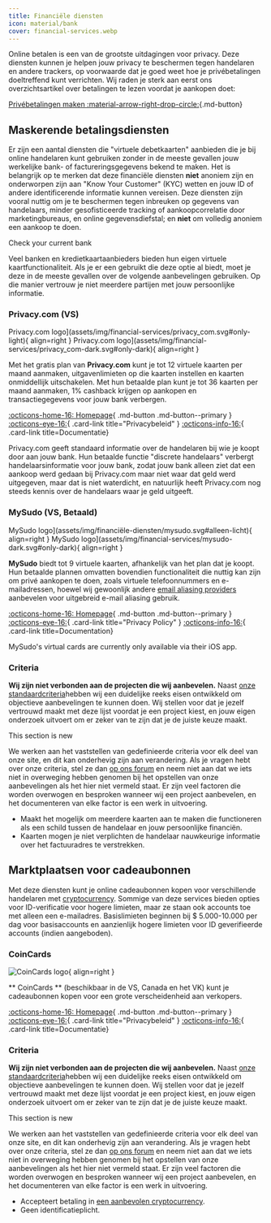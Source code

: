 ```yaml
---
title: Financiële diensten
icon: material/bank
cover: financial-services.webp
---
```


Online betalen is een van de grootste uitdagingen voor privacy. Deze diensten kunnen je helpen jouw privacy te beschermen tegen handelaren en andere trackers, op voorwaarde dat je goed weet hoe je privébetalingen doeltreffend kunt verrichten. Wij raden je sterk aan eerst ons overzichtsartikel over betalingen te lezen voordat je aankopen doet:

[Privébetalingen maken :material-arrow-right-drop-circle:](advanced/payments.md ""){.md-button}

## Maskerende betalingsdiensten

Er zijn een aantal diensten die "virtuele debetkaarten" aanbieden die je bij online handelaren kunt gebruiken zonder in de meeste gevallen jouw werkelijke bank- of factureringsgegevens bekend te maken. Het is belangrijk op te merken dat deze financiële diensten **niet** anoniem zijn en onderworpen zijn aan "Know Your Customer" (KYC) wetten en jouw ID of andere identificerende informatie kunnen vereisen. Deze diensten zijn vooral nuttig om je te beschermen tegen inbreuken op gegevens van handelaars, minder gesofisticeerde tracking of aankoopcorrelatie door marketingbureaus, en online gegevensdiefstal; en **niet** om volledig anoniem een aankoop te doen.

<div class="admonition tip" markdown>
<p class="admonition-title">Check your current bank</p>

Veel banken en kredietkaartaanbieders bieden hun eigen virtuele kaartfunctionaliteit. Als je er een gebruikt die deze optie al biedt, moet je deze in de meeste gevallen over de volgende aanbevelingen gebruiken. Op die manier vertrouw je niet meerdere partijen met jouw persoonlijke informatie.

</div>

### Privacy.com (VS)

<div class="admonition recommendation" markdown>

Privacy.com logo](assets/img/financial-services/privacy_com.svg#only-light){ align=right }
Privacy.com logo](assets/img/financial-services/privacy_com-dark.svg#only-dark){ align=right }

Met het gratis plan van **Privacy.com** kunt je tot 12 virtuele kaarten per maand aanmaken, uitgavenlimieten op die kaarten instellen en kaarten onmiddellijk uitschakelen. Met hun betaalde plan kunt je tot 36 kaarten per maand aanmaken, 1% cashback krijgen op aankopen en transactiegegevens voor jouw bank verbergen.

[:octicons-home-16: Homepage](https://privacy.com){ .md-button .md-button--primary }
[:octicons-eye-16:](https://privacy.com/privacy-policy){ .card-link title="Privacybeleid" }
[:octicons-info-16:](https://support.privacy.com/hc/en-us){ .card-link title=Documentatie}

</details>

</div>

Privacy.com geeft standaard informatie over de handelaren bij wie je koopt door aan jouw bank. Hun betaalde functie "discrete handelaars" verbergt handelaarsinformatie voor jouw bank, zodat jouw bank alleen ziet dat een aankoop werd gedaan bij Privacy.com maar niet waar dat geld werd uitgegeven, maar dat is niet waterdicht, en natuurlijk heeft Privacy.com nog steeds kennis over de handelaars waar je geld uitgeeft.

### MySudo (VS, Betaald)

<div class="admonition recommendation" markdown>

MySudo logo](assets/img/financiële-diensten/mysudo.svg#alleen-licht){ align=right }
MySudo logo](assets/img/financial-services/mysudo-dark.svg#only-dark){ align=right }

**MySudo** biedt tot 9 virtuele kaarten, afhankelijk van het plan dat je koopt. Hun betaalde plannen omvatten bovendien functionaliteit die nuttig kan zijn om privé aankopen te doen, zoals virtuele telefoonnummers en e-mailadressen, hoewel wij gewoonlijk andere [email aliasing providers](email.md) aanbevelen voor uitgebreid e-mail aliasing gebruik.

[:octicons-home-16: Homepage](https://mysudo.com/){ .md-button .md-button--primary }
[:octicons-eye-16:](https://anonyome.com/privacy-policy/){ .card-link title="Privacy Policy" }
[:octicons-info-16:](https://support.mysudo.com/hc/en-us){ .card-link title=Documentation}

</details>

</div>

MySudo's virtual cards are currently only available via their iOS app.

### Criteria

**Wij zijn niet verbonden aan de projecten die wij aanbevelen.** Naast [onze standaardcriteria](about/criteria.md)hebben wij een duidelijke reeks eisen ontwikkeld om objectieve aanbevelingen te kunnen doen. Wij stellen voor dat je jezelf vertrouwd maakt met deze lijst voordat je een project kiest, en jouw eigen onderzoek uitvoert om er zeker van te zijn dat je de juiste keuze maakt.

<div class="admonition example" markdown>
<p class="admonition-title">This section is new</p>

We werken aan het vaststellen van gedefinieerde criteria voor elk deel van onze site, en dit kan onderhevig zijn aan verandering. Als je vragen hebt over onze criteria, stel ze dan [op ons forum](https://discuss.privacyguides.net/latest) en neem niet aan dat we iets niet in overweging hebben genomen bij het opstellen van onze aanbevelingen als het hier niet vermeld staat. Er zijn veel factoren die worden overwogen en besproken wanneer wij een project aanbevelen, en het documenteren van elke factor is een werk in uitvoering.

</div>

- Maakt het mogelijk om meerdere kaarten aan te maken die functioneren als een schild tussen de handelaar en jouw persoonlijke financiën.
- Kaarten mogen je niet verplichten de handelaar nauwkeurige informatie over het factuuradres te verstrekken.

## Marktplaatsen voor cadeaubonnen

Met deze diensten kunt je online cadeaubonnen kopen voor verschillende handelaren met [cryptocurrency](cryptocurrency.md). Sommige van deze services bieden opties voor ID-verificatie voor hogere limieten, maar ze staan ook accounts toe met alleen een e-mailadres. Basislimieten beginnen bij $ 5.000-10.000 per dag voor basisaccounts en aanzienlijk hogere limieten voor ID geverifieerde accounts (indien aangeboden).

### CoinCards

<div class="admonition recommendation" markdown>

![CoinCards logo](assets/img/financial-services/coincards.svg){ align=right }

** CoinCards ** (beschikbaar in de VS, Canada en het VK) kunt je cadeaubonnen kopen voor een grote verscheidenheid aan verkopers.

[:octicons-home-16: Homepage](https://coincards.com/){ .md-button .md-button--primary }
[:octicons-eye-16:](https://coincards.com/privacy-policy/){ .card-link title="Privacybeleid" }
[:octicons-info-16:](https://coincards.com/frequently-asked-questions/){ .card-link title=Documentatie}

</details>

</div>

### Criteria

**Wij zijn niet verbonden aan de projecten die wij aanbevelen.** Naast [onze standaardcriteria](about/criteria.md)hebben wij een duidelijke reeks eisen ontwikkeld om objectieve aanbevelingen te kunnen doen. Wij stellen voor dat je jezelf vertrouwd maakt met deze lijst voordat je een project kiest, en jouw eigen onderzoek uitvoert om er zeker van te zijn dat je de juiste keuze maakt.

<div class="admonition example" markdown>
<p class="admonition-title">This section is new</p>

We werken aan het vaststellen van gedefinieerde criteria voor elk deel van onze site, en dit kan onderhevig zijn aan verandering. Als je vragen hebt over onze criteria, stel ze dan [op ons forum](https://discuss.privacyguides.net/latest) en neem niet aan dat we iets niet in overweging hebben genomen bij het opstellen van onze aanbevelingen als het hier niet vermeld staat. Er zijn veel factoren die worden overwogen en besproken wanneer wij een project aanbevelen, en het documenteren van elke factor is een werk in uitvoering.

</div>

- Accepteert betaling in [een aanbevolen cryptocurrency](cryptocurrency.md).
- Geen identificatieplicht.
